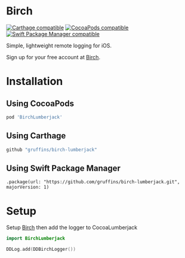 # Birch
[![Carthage compatible](https://img.shields.io/badge/Carthage-compatible-4BC51D.svg?style=flat)](https://github.com/Carthage/Carthage)
[![CocoaPods compatible](https://img.shields.io/cocoapods/v/BirchLumberjack.svg)](https://cocoapods.org/pods/BirchLumberjack)
[![Swift Package Manager compatible](https://img.shields.io/badge/Swift%20Package%20Manager-compatible-brightgreen.svg)](https://github.com/apple/swift-package-manager)

Simple, lightweight remote logging for iOS.

Sign up for your free account at [Birch](https://birch.ryanfung.com).

# Installation

## Using CocoaPods
```ruby
pod 'BirchLumberjack'
```

## Using Carthage
```ruby
github "gruffins/birch-lumberjack"
```

## Using Swift Package Manager
```
.package(url: "https://github.com/gruffins/birch-lumberjack.git", majorVersion: 1)
```

# Setup

Setup [Birch](https://github.com/gruffins/birch-ios) then add the logger to CocoaLumberjack
```swift
import BirchLumberjack

DDLog.add(DDBirchLogger())
```
